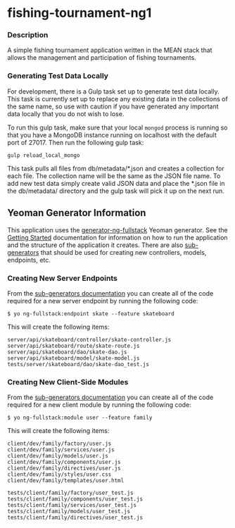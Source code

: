 # fishing-tournament-ng1

### Description

A simple fishing tournament application written in the MEAN stack that allows the management and participation of fishing tournaments.

### Generating Test Data Locally

For development, there is a Gulp task set up to generate test data locally.  This task is currently set up to replace any existing data in the collections of the same name, so use with caution if you have generated any important data locally that you do not wish to lose.  

To run this gulp task, make sure that your local `mongod` process is running so that you have a MongoDB instance running on localhost with the default port of 27017.  Then run the following gulp task:

`gulp reload_local_mongo`

This task pulls all files from db/metadata/\*.json and creates a collection for each file.  The collection name will be the same as the JSON file name.  To add new test data simply create valid JSON data and place the \*.json file in the db/metadata/ directory and the gulp task will pick it up on the next run.

## Yeoman Generator Information

This application uses the [generator-ng-fullstack](https://github.com/ericmdantas/generator-ng-fullstack) Yeoman generator.  See the [Getting Started](https://github.com/ericmdantas/generator-ng-fullstack/wiki/Getting-Started) documentation for information on how to run the application and the structure of the application it creates.  There are also [sub-generators](https://github.com/ericmdantas/generator-ng-fullstack/wiki/Sub-Generators) that should be used for creating new controllers, models, endpoints, etc.

### Creating New Server Endpoints
From the [sub-generators documentation](https://github.com/ericmdantas/generator-ng-fullstack/wiki/Sub-Generators) you can create all of the code required for a new server endpoint by running the following code:

```
$ yo ng-fullstack:endpoint skate --feature skateboard
```
This will create the following items:

```
server/api/skateboard/controller/skate-controller.js
server/api/skateboard/route/skate-route.js
server/api/skateboard/dao/skate-dao.js
server/api/skateboard/model/skate-model.js
tests/server/skateboard/dao/skate-dao_test.js
```

### Creating New Client-Side Modules
From the [sub-generators documentation](https://github.com/ericmdantas/generator-ng-fullstack/wiki/Sub-Generators) you can create all of the code required for a new client module by running the following code:

```
$ yo ng-fullstack:module user --feature family
```

This will create the following items:

```
client/dev/family/factory/user.js
client/dev/family/services/user.js
client/dev/family/models/user.js
client/dev/family/components/user.js
client/dev/family/directives/user.js
client/dev/family/styles/user.css
client/dev/family/templates/user.html

tests/client/family/factory/user_test.js
tests/client/family/components/user_test.js
tests/client/family/services/user_test.js
tests/client/family/models/user_test.js
tests/client/family/directives/user_test.js
```
